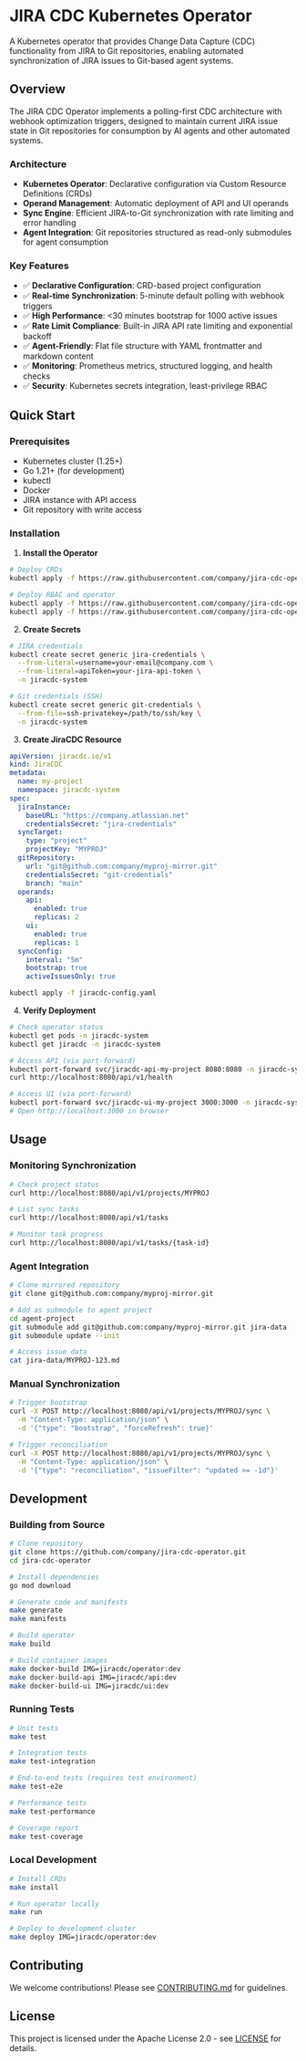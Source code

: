 # JIRA CDC Kubernetes Operator

A Kubernetes operator that provides Change Data Capture (CDC) functionality from JIRA to Git repositories, enabling automated synchronization of JIRA issues to Git-based agent systems.

## Overview

The JIRA CDC Operator implements a polling-first CDC architecture with webhook optimization triggers, designed to maintain current JIRA issue state in Git repositories for consumption by AI agents and other automated systems.

### Architecture

- **Kubernetes Operator**: Declarative configuration via Custom Resource Definitions (CRDs)
- **Operand Management**: Automatic deployment of API and UI operands
- **Sync Engine**: Efficient JIRA-to-Git synchronization with rate limiting and error handling
- **Agent Integration**: Git repositories structured as read-only submodules for agent consumption

### Key Features

- ✅ **Declarative Configuration**: CRD-based project configuration
- ✅ **Real-time Synchronization**: 5-minute default polling with webhook triggers
- ✅ **High Performance**: <30 minutes bootstrap for 1000 active issues
- ✅ **Rate Limit Compliance**: Built-in JIRA API rate limiting and exponential backoff
- ✅ **Agent-Friendly**: Flat file structure with YAML frontmatter and markdown content
- ✅ **Monitoring**: Prometheus metrics, structured logging, and health checks
- ✅ **Security**: Kubernetes secrets integration, least-privilege RBAC

## Quick Start

### Prerequisites

- Kubernetes cluster (1.25+)
- Go 1.21+ (for development)
- kubectl
- Docker
- JIRA instance with API access
- Git repository with write access

### Installation

1. **Install the Operator**

```bash
# Deploy CRDs
kubectl apply -f https://raw.githubusercontent.com/company/jira-cdc-operator/main/config/crd/bases/jiracdc.io_jiracdc.yaml

# Deploy RBAC and operator
kubectl apply -f https://raw.githubusercontent.com/company/jira-cdc-operator/main/config/rbac/
kubectl apply -f https://raw.githubusercontent.com/company/jira-cdc-operator/main/config/manager/manager.yaml
```

2. **Create Secrets**

```bash
# JIRA credentials
kubectl create secret generic jira-credentials \
  --from-literal=username=your-email@company.com \
  --from-literal=apiToken=your-jira-api-token \
  -n jiracdc-system

# Git credentials (SSH)
kubectl create secret generic git-credentials \
  --from-file=ssh-privatekey=/path/to/ssh/key \
  -n jiracdc-system
```

3. **Create JiraCDC Resource**

```yaml
apiVersion: jiracdc.io/v1
kind: JiraCDC
metadata:
  name: my-project
  namespace: jiracdc-system
spec:
  jiraInstance:
    baseURL: "https://company.atlassian.net"
    credentialsSecret: "jira-credentials"
  syncTarget:
    type: "project"
    projectKey: "MYPROJ"
  gitRepository:
    url: "git@github.com:company/myproj-mirror.git"
    credentialsSecret: "git-credentials"
    branch: "main"
  operands:
    api:
      enabled: true
      replicas: 2
    ui:
      enabled: true
      replicas: 1
  syncConfig:
    interval: "5m"
    bootstrap: true
    activeIssuesOnly: true
```

```bash
kubectl apply -f jiracdc-config.yaml
```

4. **Verify Deployment**

```bash
# Check operator status
kubectl get pods -n jiracdc-system
kubectl get jiracdc -n jiracdc-system

# Access API (via port-forward)
kubectl port-forward svc/jiracdc-api-my-project 8080:8080 -n jiracdc-system
curl http://localhost:8080/api/v1/health

# Access UI (via port-forward)
kubectl port-forward svc/jiracdc-ui-my-project 3000:3000 -n jiracdc-system
# Open http://localhost:3000 in browser
```

## Usage

### Monitoring Synchronization

```bash
# Check project status
curl http://localhost:8080/api/v1/projects/MYPROJ

# List sync tasks
curl http://localhost:8080/api/v1/tasks

# Monitor task progress
curl http://localhost:8080/api/v1/tasks/{task-id}
```

### Agent Integration

```bash
# Clone mirrored repository
git clone git@github.com:company/myproj-mirror.git

# Add as submodule to agent project
cd agent-project
git submodule add git@github.com:company/myproj-mirror.git jira-data
git submodule update --init

# Access issue data
cat jira-data/MYPROJ-123.md
```

### Manual Synchronization

```bash
# Trigger bootstrap
curl -X POST http://localhost:8080/api/v1/projects/MYPROJ/sync \
  -H "Content-Type: application/json" \
  -d '{"type": "bootstrap", "forceRefresh": true}'

# Trigger reconciliation
curl -X POST http://localhost:8080/api/v1/projects/MYPROJ/sync \
  -H "Content-Type: application/json" \
  -d '{"type": "reconciliation", "issueFilter": "updated >= -1d"}'
```

## Development

### Building from Source

```bash
# Clone repository
git clone https://github.com/company/jira-cdc-operator.git
cd jira-cdc-operator

# Install dependencies
go mod download

# Generate code and manifests
make generate
make manifests

# Build operator
make build

# Build container images
make docker-build IMG=jiracdc/operator:dev
make docker-build-api IMG=jiracdc/api:dev
make docker-build-ui IMG=jiracdc/ui:dev
```

### Running Tests

```bash
# Unit tests
make test

# Integration tests
make test-integration

# End-to-end tests (requires test environment)
make test-e2e

# Performance tests
make test-performance

# Coverage report
make test-coverage
```

### Local Development

```bash
# Install CRDs
make install

# Run operator locally
make run

# Deploy to development cluster
make deploy IMG=jiracdc/operator:dev
```

## Contributing

We welcome contributions! Please see [CONTRIBUTING.md](CONTRIBUTING.md) for guidelines.

## License

This project is licensed under the Apache License 2.0 - see [LICENSE](LICENSE) for details.
